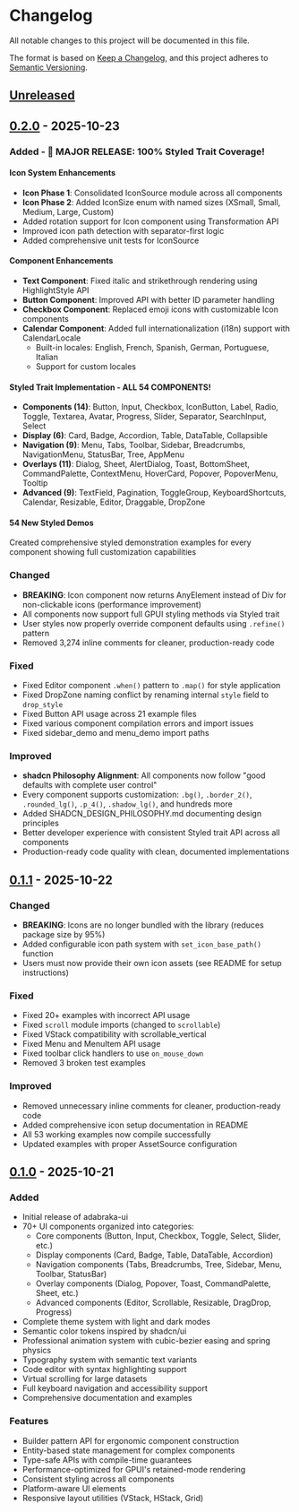 # Changelog

All notable changes to this project will be documented in this file.

The format is based on [Keep a Changelog](https://keepachangelog.com/en/1.0.0/),
and this project adheres to [Semantic Versioning](https://semver.org/spec/v2.0.0.html).

## [Unreleased]

## [0.2.0] - 2025-10-23

### Added - 🎉 MAJOR RELEASE: 100% Styled Trait Coverage!

#### Icon System Enhancements
- **Icon Phase 1**: Consolidated IconSource module across all components
- **Icon Phase 2**: Added IconSize enum with named sizes (XSmall, Small, Medium, Large, Custom)
- Added rotation support for Icon component using Transformation API
- Improved icon path detection with separator-first logic
- Added comprehensive unit tests for IconSource

#### Component Enhancements
- **Text Component**: Fixed italic and strikethrough rendering using HighlightStyle API
- **Button Component**: Improved API with better ID parameter handling
- **Checkbox Component**: Replaced emoji icons with customizable Icon components
- **Calendar Component**: Added full internationalization (i18n) support with CalendarLocale
  - Built-in locales: English, French, Spanish, German, Portuguese, Italian
  - Support for custom locales

#### Styled Trait Implementation - **ALL 54 COMPONENTS!**
- **Components (14)**: Button, Input, Checkbox, IconButton, Label, Radio, Toggle, Textarea, Avatar, Progress, Slider, Separator, SearchInput, Select
- **Display (6)**: Card, Badge, Accordion, Table, DataTable, Collapsible
- **Navigation (9)**: Menu, Tabs, Toolbar, Sidebar, Breadcrumbs, NavigationMenu, StatusBar, Tree, AppMenu
- **Overlays (11)**: Dialog, Sheet, AlertDialog, Toast, BottomSheet, CommandPalette, ContextMenu, HoverCard, Popover, PopoverMenu, Tooltip
- **Advanced (9)**: TextField, Pagination, ToggleGroup, KeyboardShortcuts, Calendar, Resizable, Editor, Draggable, DropZone

#### 54 New Styled Demos
Created comprehensive styled demonstration examples for every component showing full customization capabilities

### Changed
- **BREAKING**: Icon component now returns AnyElement instead of Div for non-clickable icons (performance improvement)
- All components now support full GPUI styling methods via Styled trait
- User styles now properly override component defaults using `.refine()` pattern
- Removed 3,274 inline comments for cleaner, production-ready code

### Fixed
- Fixed Editor component `.when()` pattern to `.map()` for style application
- Fixed DropZone naming conflict by renaming internal `style` field to `drop_style`
- Fixed Button API usage across 21 example files
- Fixed various component compilation errors and import issues
- Fixed sidebar_demo and menu_demo import paths

### Improved
- **shadcn Philosophy Alignment**: All components now follow "good defaults with complete user control"
- Every component supports customization: `.bg()`, `.border_2()`, `.rounded_lg()`, `.p_4()`, `.shadow_lg()`, and hundreds more
- Added SHADCN_DESIGN_PHILOSOPHY.md documenting design principles
- Better developer experience with consistent Styled trait API across all components
- Production-ready code quality with clean, documented implementations

## [0.1.1] - 2025-10-22

### Changed
- **BREAKING**: Icons are no longer bundled with the library (reduces package size by 95%)
- Added configurable icon path system with `set_icon_base_path()` function
- Users must now provide their own icon assets (see README for setup instructions)

### Fixed
- Fixed 20+ examples with incorrect API usage
- Fixed `scroll` module imports (changed to `scrollable`)
- Fixed VStack compatibility with scrollable_vertical
- Fixed Menu and MenuItem API usage
- Fixed toolbar click handlers to use `on_mouse_down`
- Removed 3 broken test examples

### Improved
- Removed unnecessary inline comments for cleaner, production-ready code
- Added comprehensive icon setup documentation in README
- All 53 working examples now compile successfully
- Updated examples with proper AssetSource configuration

## [0.1.0] - 2025-10-21

### Added
- Initial release of adabraka-ui
- 70+ UI components organized into categories:
  - Core components (Button, Input, Checkbox, Toggle, Select, Slider, etc.)
  - Display components (Card, Badge, Table, DataTable, Accordion)
  - Navigation components (Tabs, Breadcrumbs, Tree, Sidebar, Menu, Toolbar, StatusBar)
  - Overlay components (Dialog, Popover, Toast, CommandPalette, Sheet, etc.)
  - Advanced components (Editor, Scrollable, Resizable, DragDrop, Progress)
- Complete theme system with light and dark modes
- Semantic color tokens inspired by shadcn/ui
- Professional animation system with cubic-bezier easing and spring physics
- Typography system with semantic text variants
- Code editor with syntax highlighting support
- Virtual scrolling for large datasets
- Full keyboard navigation and accessibility support
- Comprehensive documentation and examples

### Features
- Builder pattern API for ergonomic component construction
- Entity-based state management for complex components
- Type-safe APIs with compile-time guarantees
- Performance-optimized for GPUI's retained-mode rendering
- Consistent styling across all components
- Platform-aware UI elements
- Responsive layout utilities (VStack, HStack, Grid)

[Unreleased]: https://github.com/Augani/adabraka-ui/compare/v0.2.0...HEAD
[0.2.0]: https://github.com/Augani/adabraka-ui/releases/tag/v0.2.0
[0.1.1]: https://github.com/Augani/adabraka-ui/releases/tag/v0.1.1
[0.1.0]: https://github.com/Augani/adabraka-ui/releases/tag/v0.1.0
